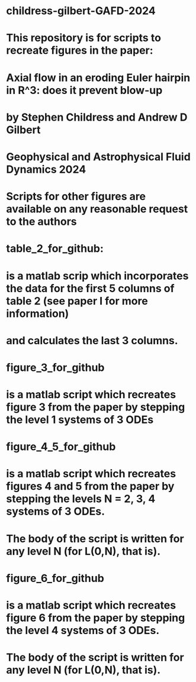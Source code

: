 # childress-gilbert-GAFD-2024

# This repository is for scripts to recreate figures in the paper:

# Axial flow in an eroding Euler hairpin in R^3: does it prevent blow-up

# by Stephen Childress and Andrew D Gilbert
# Geophysical and Astrophysical Fluid Dynamics 2024

# Scripts for other figures are available on any reasonable request to the authors

# table_2_for_github:

# is a matlab scrip which incorporates the data for the first 5 columns of table 2 (see paper I for more information)
# and calculates the last 3 columns.

# figure_3_for_github

# is a matlab script which recreates figure 3 from the paper by stepping the level 1 systems of 3 ODEs

# figure_4_5_for_github 

# is a matlab script which recreates figures 4 and 5 from the paper by stepping the levels N = 2, 3, 4 systems of 3 ODEs.
# The body of the script is written for any level N (for L(0,N), that is).

# figure_6_for_github

# is a matlab script which recreates figure 6 from the paper by stepping the level 4 systems of 3 ODEs. 
# The body of the script is written for any level N (for L(0,N), that is).






